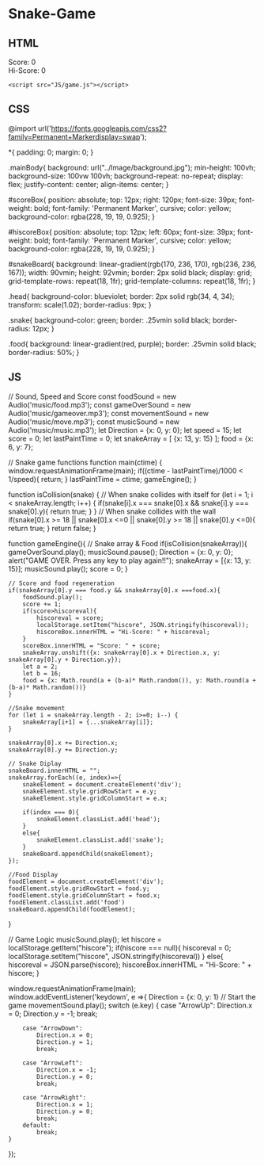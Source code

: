 # Snake-Game

## HTML

<!DOCTYPE html>
<html lang="en">
<head>
    <meta charset="UTF-8">
    <meta http-equiv="X-UA-Compatible" content="IE=edge">
    <meta name="viewport" content="width=device-width, initial-scale=1.0">
    <title>Drake:The Hungry Snake</title>
    <link rel="stylesheet" href="CSS/game.css">
</head>
<body>
    <div class="mainBody">
        <div id="scoreBox">Score: 0</div>
        <div id="hiscoreBox">Hi-Score: 0</div>
        <div id="snakeBoard"></div>
    </div>

    <script src="JS/game.js"></script>
</body>

</html>

## CSS

@import url('https://fonts.googleapis.com/css2?family=Permanent+Markerdisplay=swap');

*{
    padding: 0;
    margin: 0;
}

.mainBody{
    background: url("../Image/background.jpg"); 
    min-height: 100vh;
    background-size: 100vw 100vh;
    background-repeat: no-repeat;
    display: flex;
    justify-content: center;
    align-items: center;
}

#scoreBox{
    position: absolute;
    top: 12px;
    right: 120px;
    font-size: 39px;
    font-weight: bold;
    font-family: 'Permanent Marker', cursive;
    color: yellow;
    background-color: rgba(228, 19, 19, 0.925);
}

#hiscoreBox{
    position: absolute;
    top: 12px;
    left: 60px;
    font-size: 39px;
    font-weight: bold;
    font-family: 'Permanent Marker', cursive;
    color: yellow;
    background-color: rgba(228, 19, 19, 0.925);
}

#snakeBoard{
    background: linear-gradient(rgb(170, 236, 170), rgb(236, 236, 167));
    width: 90vmin;
    height: 92vmin;
    border: 2px solid black;
    display: grid;
    grid-template-rows: repeat(18, 1fr);
    grid-template-columns: repeat(18, 1fr);
}

.head{
    background-color: blueviolet;
    border: 2px solid rgb(34, 4, 34); 
    transform: scale(1.02);
    border-radius: 9px;
}

.snake{
    background-color: green;
    border: .25vmin solid black;
    border-radius: 12px;
}

.food{
    background: linear-gradient(red, purple);
    border: .25vmin solid black;
    border-radius: 50%;
}

## JS

// Sound, Speed and Score 
const foodSound = new Audio('music/food.mp3');
const gameOverSound = new Audio('music/gameover.mp3');
const movementSound = new Audio('music/move.mp3');
const musicSound = new Audio('music/music.mp3');
let Direction = {x: 0, y: 0}; 
let speed = 15;
let score = 0;
let lastPaintTime = 0;
let snakeArray = [
    {x: 13, y: 15}
];
food = {x: 6, y: 7};


// Snake game functions
function main(ctime) {
    window.requestAnimationFrame(main);
    if((ctime - lastPaintTime)/1000 < 1/speed){
        return;
    }
    lastPaintTime = ctime;
    gameEngine();
}

function isCollision(snake) {
    // When snake collides with itself
    for (let i = 1; i < snakeArray.length; i++) {
        if(snake[i].x === snake[0].x && snake[i].y === snake[0].y){
            return true;
        }
    }
    // When snake collides with the wall
    if(snake[0].x >= 18 || snake[0].x <=0 || snake[0].y >= 18 || snake[0].y <=0){
        return true;
    }
    return false;
}

function gameEngine(){
    // Snake array & Food
    if(isCollision(snakeArray)){
        gameOverSound.play();
        musicSound.pause();
        Direction =  {x: 0, y: 0}; 
        alert("GAME OVER. Press any key to play again!!");
        snakeArray = [{x: 13, y: 15}];
        musicSound.play();
        score = 0; 
    }

    // Score and food regeneration
    if(snakeArray[0].y === food.y && snakeArray[0].x ===food.x){
        foodSound.play();
        score += 1;
        if(score>hiscoreval){
            hiscoreval = score;
            localStorage.setItem("hiscore", JSON.stringify(hiscoreval));
            hiscoreBox.innerHTML = "Hi-Score: " + hiscoreval;
        }
        scoreBox.innerHTML = "Score: " + score;
        snakeArray.unshift({x: snakeArray[0].x + Direction.x, y: snakeArray[0].y + Direction.y});
        let a = 2;
        let b = 16;
        food = {x: Math.round(a + (b-a)* Math.random()), y: Math.round(a + (b-a)* Math.random())}
    }

    //Snake movement
    for (let i = snakeArray.length - 2; i>=0; i--) { 
        snakeArray[i+1] = {...snakeArray[i]};
    }

    snakeArray[0].x += Direction.x;
    snakeArray[0].y += Direction.y;

    // Snake Diplay
    snakeBoard.innerHTML = "";
    snakeArray.forEach((e, index)=>{
        snakeElement = document.createElement('div');
        snakeElement.style.gridRowStart = e.y;
        snakeElement.style.gridColumnStart = e.x;

        if(index === 0){
            snakeElement.classList.add('head');
        }
        else{
            snakeElement.classList.add('snake');
        }
        snakeBoard.appendChild(snakeElement);
    });

    //Food Display
    foodElement = document.createElement('div');
    foodElement.style.gridRowStart = food.y;
    foodElement.style.gridColumnStart = food.x;
    foodElement.classList.add('food')
    snakeBoard.appendChild(foodElement);


}


// Game Logic
musicSound.play();
let hiscore = localStorage.getItem("hiscore");
if(hiscore === null){
    hiscoreval = 0;
    localStorage.setItem("hiscore", JSON.stringify(hiscoreval))
}
else{
    hiscoreval = JSON.parse(hiscore);
    hiscoreBox.innerHTML = "Hi-Score: " + hiscore;
}

window.requestAnimationFrame(main);
window.addEventListener('keydown', e =>{
    Direction = {x: 0, y: 1} // Start the game
    movementSound.play();
    switch (e.key) {
        case "ArrowUp":
            Direction.x = 0;
            Direction.y = -1;
            break;

        case "ArrowDown":
            Direction.x = 0;
            Direction.y = 1;
            break;

        case "ArrowLeft":
            Direction.x = -1;
            Direction.y = 0;
            break;

        case "ArrowRight":
            Direction.x = 1;
            Direction.y = 0;
            break;
        default:
            break;
    }

});
